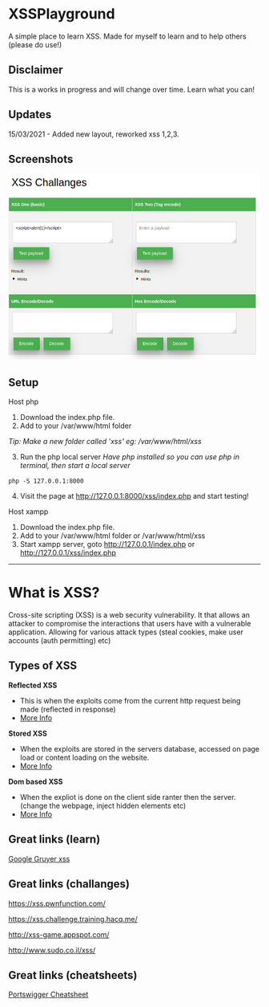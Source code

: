 # XSSPlayground

A simple place to learn XSS.
Made for myself to learn and to help others (please do use!)

## Disclaimer

This is a works in progress and will change over time. Learn what you can! 

## Updates

15/03/2021 - Added new layout, reworked xss 1,2,3.

## Screenshots

![](/assets/xss.png)

## Setup

Host php

1. Download the index.php file.
2. Add to your /var/www/html folder

*Tip: Make a new folder called 'xss' eg: /var/www/html/xss*

3. Run the php local server
*Have php installed so you can use php in terminal, then start a local server*

```
php -S 127.0.0.1:8000
```

4. Visit the page at http://127.0.0.1:8000/xss/index.php and start testing! 

Host xampp

1. Download the index.php file.
2. Add to your /var/www/html folder or /var/www/html/xss
3. Start xampp server, goto http://127.0.0.1/index.php or http://127.0.0.1/xss/index.php

---

# What is XSS?

Cross-site scripting (XSS) is a web security vulnerability. It that allows an attacker to compromise the interactions that users have with a vulnerable application. Allowing for various attack types (steal cookies, make user accounts (auth permitting) etc)

## Types of XSS

**Reflected XSS**

- This is when the exploits come from the current http request being made (reflected in response)
- [More Info](https://portswigger.net/web-security/cross-site-scripting/reflected)
 

**Stored XSS**

- When the exploits are stored in the servers database, accessed on page load or content loading on the website. 
- [More Info](https://portswigger.net/web-security/cross-site-scripting/stored)


**Dom based XSS**

- When the expliot is done on the client side ranter then the server. (change the webpage, inject hidden elements etc)
- [More Info](https://portswigger.net/web-security/cross-site-scripting/dom-based)

    
    
## Great links (learn)
[Google Gruyer xss](http://google-gruyere.appspot.com/)


## Great links (challanges)

https://xss.pwnfunction.com/

https://xss.challenge.training.hacq.me/

http://xss-game.appspot.com/

http://www.sudo.co.il/xss/

## Great links (cheatsheets)
[Portswigger Cheatsheet](https://portswigger.net/web-security/cross-site-scripting/cheat-sheet)
